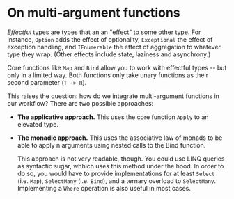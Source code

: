 ﻿# On multi-argument functions


*Effectful* types are types that an an "effect" to some other type. For instance, `Option` adds the effect of optionality, `Exceptional` the effect of exception handling, and `IEnumerable` the effect of aggregation to whatever type they wrap. (Other effects include state, laziness and asynchrony.)


Core functions like `Map` and `Bind` allow you to work with effectful types -- but only in a limited way. Both functions only take unary functions as their second parameter (`T -> R`). 


This raises the question: how do we integrate multi-argument functions in our workflow? There are two possible approaches:

- **The applicative approach.** This uses the core function `Apply` to an elevated type.

- **The monadic approach.** This uses the associative law of monads to be able to apply n arguments using nested calls to the Bind function. 

  This approach is not very readable, though. You could use LINQ queries as syntactic sugar, whhich uses this method under the hood. In order to do so, you would have to provide implementations for at least `Select` (i.e. `Map`), `SelectMany` (i.e. `Bind`), and a ternary overload to `SelectMany`. Implementing a `Where` operation is also useful in most cases.